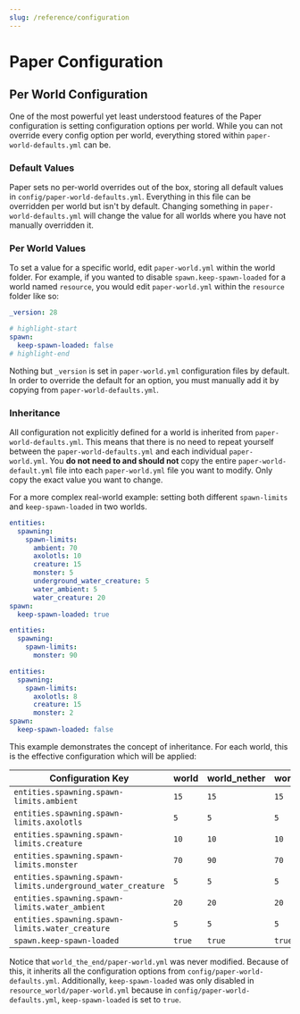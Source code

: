 ```yaml
---
slug: /reference/configuration
---
```


# Paper Configuration

## Per World Configuration

One of the most powerful yet least understood features of the Paper configuration is setting
configuration options per world. While you can not override every config option per world,
everything stored within `paper-world-defaults.yml` can be.

### Default Values

Paper sets no per-world overrides out of the box, storing all default values in
`config/paper-world-defaults.yml`. Everything in this file can be overridden per world but isn't by
default. Changing something in `paper-world-defaults.yml` will change the value for all worlds where
you have not manually overridden it.

### Per World Values

To set a value for a specific world, edit `paper-world.yml` within the world folder. For example, if
you wanted to disable `spawn.keep-spawn-loaded` for a world named `resource`, you would edit
`paper-world.yml` within the `resource` folder like so:

```yaml title=resource/paper-world.yml
_version: 28

# highlight-start
spawn:
  keep-spawn-loaded: false
# highlight-end
```

Nothing but `_version` is set in `paper-world.yml` configuration files by default. In order to
override the default for an option, you must manually add it by copying from
`paper-world-defaults.yml`.

### Inheritance

All configuration not explicitly defined for a world is inherited from `paper-world-defaults.yml`.
This means that there is no need to repeat yourself between the `paper-world-defaults.yml` and each
individual `paper-world.yml`. You **do not need to and should not** copy the entire
`paper-world-default.yml` file into each `paper-world.yml` file you want to modify. Only copy the
exact value you want to change.

For a more complex real-world example: setting both different `spawn-limits` and `keep-spawn-loaded`
in two worlds.

```yaml title="paper-world-defaults.yml"
entities:
  spawning:
    spawn-limits:
      ambient: 70
      axolotls: 10
      creature: 15
      monster: 5
      underground_water_creature: 5
      water_ambient: 5
      water_creature: 20
spawn:
  keep-spawn-loaded: true
```

```yaml title="world_nether/paper-world.yml"
entities:
  spawning:
    spawn-limits:
      monster: 90
```

```yaml title="resource_world/paper-world.yml"
entities:
  spawning:
    spawn-limits:
      axolotls: 8
      creature: 15
      monster: 2
spawn:
  keep-spawn-loaded: false
```

This example demonstrates the concept of inheritance. For each world, this is the effective
configuration which will be applied:

| Configuration Key                                           | world  | world_nether | world_the_end | resource_world |
| ----------------------------------------------------------- | ------ | ------------ | ------------- | -------------- |
| `entities.spawning.spawn-limits.ambient`                    | `15`   | `15`         | `15`          | `15`           |
| `entities.spawning.spawn-limits.axolotls`                   | `5`    | `5`          | `5`           | `8`            |
| `entities.spawning.spawn-limits.creature`                   | `10`   | `10`         | `10`          | `15`           |
| `entities.spawning.spawn-limits.monster`                    | `70`   | `90`         | `70`          | `2`            |
| `entities.spawning.spawn-limits.underground_water_creature` | `5`    | `5`          | `5`           | `5`            |
| `entities.spawning.spawn-limits.water_ambient`              | `20`   | `20`         | `20`          | `20`           |
| `entities.spawning.spawn-limits.water_creature`             | `5`    | `5`          | `5`           | `5`            |
| `spawn.keep-spawn-loaded`                                   | `true` | `true`       | `true`        | `false`        |

Notice that `world_the_end/paper-world.yml` was never modified. Because of this, it inherits all the
configuration options from `config/paper-world-defaults.yml`. Additionally, `keep-spawn-loaded` was
only disabled in `resource_world/paper-world.yml` because in `config/paper-world-defaults.yml`,
`keep-spawn-loaded` is set to `true`.
